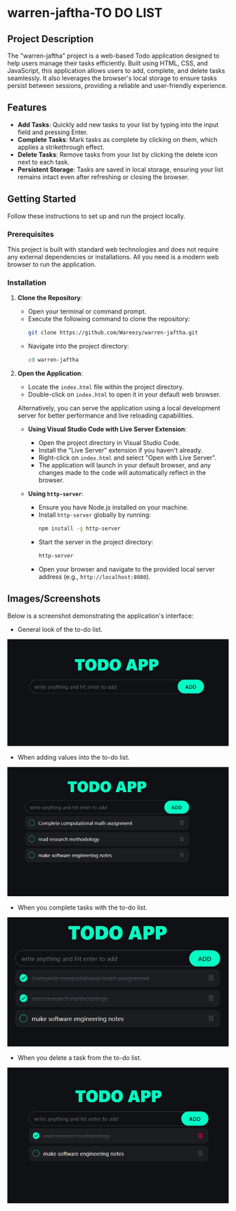 # warren-jaftha-TO DO LIST

## Project Description

The "warren-jaftha" project is a web-based Todo application designed to help users manage their tasks efficiently. Built using HTML, CSS, and JavaScript, this application allows users to add, complete, and delete tasks seamlessly. It also leverages the browser's local storage to ensure tasks persist between sessions, providing a reliable and user-friendly experience.

## Features

- **Add Tasks**: Quickly add new tasks to your list by typing into the input field and pressing Enter.
- **Complete Tasks**: Mark tasks as complete by clicking on them, which applies a strikethrough effect.
- **Delete Tasks**: Remove tasks from your list by clicking the delete icon next to each task.
- **Persistent Storage**: Tasks are saved in local storage, ensuring your list remains intact even after refreshing or closing the browser.

## Getting Started

Follow these instructions to set up and run the project locally.

### Prerequisites

This project is built with standard web technologies and does not require any external dependencies or installations. All you need is a modern web browser to run the application.

### Installation

1. **Clone the Repository**:
   - Open your terminal or command prompt.
   - Execute the following command to clone the repository:
     ```bash
     git clone https://github.com/Wareezy/warren-jaftha.git
     ```
   - Navigate into the project directory:
     ```bash
     cd warren-jaftha
     ```

2. **Open the Application**:
   - Locate the `index.html` file within the project directory.
   - Double-click on `index.html` to open it in your default web browser.

   Alternatively, you can serve the application using a local development server for better performance and live reloading capabilities.

   - **Using Visual Studio Code with Live Server Extension**:
     - Open the project directory in Visual Studio Code.
     - Install the "Live Server" extension if you haven't already.
     - Right-click on `index.html` and select "Open with Live Server".
     - The application will launch in your default browser, and any changes made to the code will automatically reflect in the browser.

   - **Using `http-server`**:
     - Ensure you have Node.js installed on your machine.
     - Install `http-server` globally by running:
       ```bash
       npm install -g http-server
       ```
     - Start the server in the project directory:
       ```bash
       http-server
       ```
     - Open your browser and navigate to the provided local server address (e.g., `http://localhost:8080`).

## Images/Screenshots

Below is a screenshot demonstrating the application's interface:

- General look of the to-do list.

![Application Screenshot](images/screenshot_1.png)

- When adding values into the to-do list.

![Application Screenshot](images/screenshot_2.png)

- When you complete tasks with the to-do list.

![Application Screenshot](images/screenshot_3.png)

- When you delete a task from the to-do list.

![Application Screenshot](images/screenshot_4.png)
